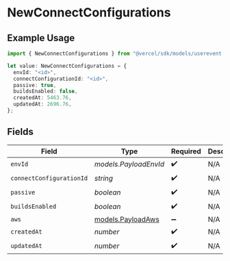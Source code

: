 # NewConnectConfigurations

## Example Usage

```typescript
import { NewConnectConfigurations } from "@vercel/sdk/models/userevent.js";

let value: NewConnectConfigurations = {
  envId: "<id>",
  connectConfigurationId: "<id>",
  passive: true,
  buildsEnabled: false,
  createdAt: 5463.76,
  updatedAt: 2696.76,
};
```

## Fields

| Field                                        | Type                                         | Required                                     | Description                                  |
| -------------------------------------------- | -------------------------------------------- | -------------------------------------------- | -------------------------------------------- |
| `envId`                                      | *models.PayloadEnvId*                        | :heavy_check_mark:                           | N/A                                          |
| `connectConfigurationId`                     | *string*                                     | :heavy_check_mark:                           | N/A                                          |
| `passive`                                    | *boolean*                                    | :heavy_check_mark:                           | N/A                                          |
| `buildsEnabled`                              | *boolean*                                    | :heavy_check_mark:                           | N/A                                          |
| `aws`                                        | [models.PayloadAws](../models/payloadaws.md) | :heavy_minus_sign:                           | N/A                                          |
| `createdAt`                                  | *number*                                     | :heavy_check_mark:                           | N/A                                          |
| `updatedAt`                                  | *number*                                     | :heavy_check_mark:                           | N/A                                          |